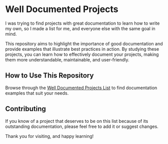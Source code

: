 # Well Documented Projects
I was trying to find projects with great documentation to learn how to write my own, so I made a list for me, and everyone else with the same goal in mind. 

This repository aims to highlight the importance of good documentation and provide examples that illustrate best practices in action. By studying these projects, you can learn how to effectively document your projects, making them more understandable, maintainable, and user-friendly.

## How to Use This Repository

Browse through the [Well Documented Projects List](https://github.com/NinoRisteski/well-documented-projects/blob/main/WDP-List.md) to find documentation examples that suit your needs.

## Contributing

If you know of a project that deserves to be on this list because of its outstanding documentation, please feel free to add it or suggest changes. 

Thank you for visiting, and happy learning!
